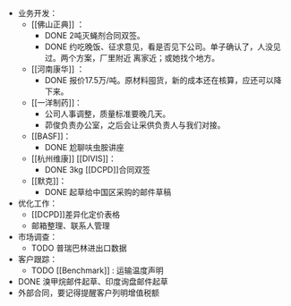 - 业务开发：
	- [[佛山正典]] ：
		- DONE 2吨灭蝇剂合同双签。
		- DONE 约吃晚饭、征求意见，看是否见下公司。单子确认了，人没见过。两个方案，厂里附近 离家近；或她找个地方。
	- [[河南康华]] ：
		- DONE 报价17.5万/吨。原材料囤货，新的成本还在核算，应还可以降下来。
	- [[一洋制药]]：
		- 公司人事调整，质量标准要晚几天。
		- 茆俊负责办公室，之后会让采供负责人与我们对接。
	- [[BASF]]：
		- DONE 尬聊呋虫胺讲座
	- [[杭州维康]] [[DIVIS]]：
		- DONE 3kg [[DCPD]]合同双签
	- [[默克]]：
		- DONE 起草给中国区采购的邮件草稿
- 优化工作：
	- [[DCPD]]差异化定价表格
	- 邮箱整理、联系人管理
- 市场调查：
	- TODO 普瑞巴林进出口数据
- 客户跟踪：
	- TODO [[Benchmark]] : 运输温度声明
- DONE 溴甲烷邮件起草、印度询盘邮件起草
- 外部合同，要记得提醒客户列明增值税额